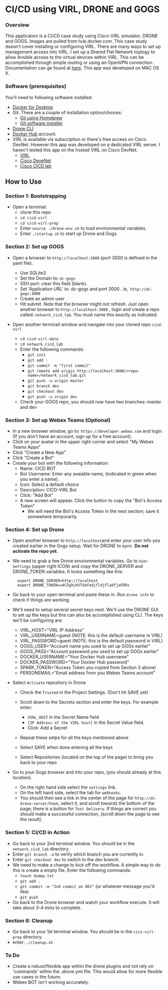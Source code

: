 # CI/CD using VIRL, DRONE and GOGS


### Overview

This application is a CI/CD case study using Cisco VIRL simulator, DRONE and GOGS. Images are pulled from hub.docker.com. This case study doesn't cover installing or configuring VIRL.  There are many ways to set up management access into VIRL. I set up a Shared Flat Network toplogy to allow Ansible access to the virtual devices within VIRL. This can be accomplished through simple routing or using an OpenVPN connection. Documentation can ge found at [here](http://virl.cisco.com). This app was developed on MAC OS X.

### Software (prerequisites)
You'll need to following software installed:

*	[Docker for Desktop](https://docs.docker.com/docker-for-mac/install/#download-docker-for-mac)
* Git. There are a couple of installation option/choices:
	* 	[Git using Homebrew](https://www.atlassian.com/git/tutorials/install-git)
	* [Git software installer](https://git-scm.com/downloads)
* [Drone CLI](https://docs.drone.io/cli/install/)
* [Docker Hub](docker.io) account.
* VIRL is available via subscription or there's free access on Cisco DevNet. However this app was developed on a dedicated VIRL server. I haven't tested this app on the hosted VIRL on Cisco DevNet.
	* [VIRL](http://virl.cisco.com)
	* [Cisco DeveNet](http://developer.cisco.com)
	* [Cisco CICD lab](https://developer.cisco.com/learning/modules/netcicd)



## How to Use
### Section 1: Bootstrapping

* Open a terminal:
	* clone this repo
	* `cd cicd-virl`
	* `cd cicd-virl-prep`
	* Enter `source ./drone-env.sh` to load environmental variables.
	* Enter `./startup.sh` to start up Drone and Gogs

### Section 2: Set up GOGS

- Open a browser to `http://localhost:3000` (port 3000 is defined in the yaml file).
	* Use SQLite3
	* Set the Domain to: `dc-gogs`
	* SSH port: clear this field (blank).
	* Set 'Application URL' to: dc-gogs and port 3000 . ie,` http://dc-gogs:3000`
	* Create an admin user
	* Hit submit. Note that the browser might not refresh. Just open another browser to `http://localhost:3000` , login and create a repo called: `network_cicd_lab`. You must name this exactly as indicated. 

- Open another terminail window and navigate into your cloned repo `cicd-virl`
	* `cd cicd-virl-data`
	* `cd network_cicd_lab`
	* Enter the following commands:
		* `git init`
		* `git add .`
		* `git commit -m "first commit"` 	
		* `git remote add origin http://localhost:3000/<repo-name>/network_cicd_lab.git`
		* `git push -u origin master`
		* `git branch dev`
		* `git checkout dev`
		* `git push -u origin dev`
	* Check your GOGS repo, you should now have two branches: master and dev


### Section 3: Set up Webex Teams (Optional)

- In a new broswer window, go to: `https://developer.webex.com` and login. (If you don't have an account, sign up for a free account).
- Click on your avatar in the upper right corner and select "My Webex Teams Apps"
- Click "Create a New App"
- Click "Create a Bot"
- Create your bot with the following information:
	* Name: CICD BOT
	* Bot Username: Enter any avaiable name, (indicated in green when you enter a name).
	* Icon: Select a default choice
	* Description: CICD-VIRL Bot
	* Click: "Add Bot"
	* A new screen will appear. Click the button to copy the "Bot's Access Token"
		* We will need the Bot's Access Token in the next section; save it somewhere temporarily. 



### Section 4: Set up Drone 

- Open another browser to `http://localhost`and enter your user info you created earlier in the Gogs setup. Wait for DRONE to sync. __Do not activate the repo yet__.

- We need to grab a few Drone environmental variables. Go to `User Settings` (upper right ICON) and copy the DRONE\_SERVER and DRONE\_TOKEN variables. It looks something like this:

		export DRONE_SERVER=http://localhost
		export DRONE_TOKEN=u4C5ghLKVTdafadjfldjfladfjaFDRs


- Go back to your open terminal and paste these in. Run `drone info` to check if things are working.

- We'll need to setup several secret keys next. We'll use the DRONE GUI to set up the keys but this can also be accomplished using CLI. The keys we'll be configuring are:
	* VIRL_HOST="VIRL IP Address"
	* VIRL_USERNAME=guest (NOTE: this is the default username in VIRL)
	* VIRL_PASSWORD=guest (NOTE: this is the default password in VIRL)
	* GOGS_USER="Account name you used to set up GOGs earlier"
	* GOGS_PASS="Account password you used to set up GOGs earlier"
	* DOCKER_USERNAME="Your Docker Hub username"
	* DOCKER_PASSWORD="Your Docker Hub password"
	* SPARK_TOKEN="Access Token you copied from Section 3 above)
	* PERSONEMAIL="Email address from you Webex Teams account"  


- Select `Activate` repository in Drone
	* Check the `Trusted` in the Project Settings. (Don't hit SAVE yet)
	* Scroll down to the Secrets section and enter the keys. For example enter: 
		* `VIRL_HOST` in the Secret Name field
		* `[IP Address of the VIRL host]` in the Secret Value field.
		* Click: Add a Secret 

	* Repeat these setps for all the keys mentioned above
	* Select SAVE when done entering all the keys
	* Select Repositories (located on the top of the page) to bring you back to your repo

- Go to your Gogs browser and into your repo, (you should already at this location).
	* On the right hand side select the `settings` link.
	* On the left hand side, select the tab for `webhooks`.
	* You should then see a link in the center of the page for `http://dc-drone-server/hook`, select it, and scroll towards the bottom of the page; there is a button for `Test Delivery`. If things are correct you should make a successful connection, (scroll down the page to see the result).

### Section 5: CI/CD in Action

- Go back to your 2nd terminal window. You should be in the `network_cicd_lab` directory.
- Enter `git branch -a` to verify which branch you are currently in.
- Enter `git checkout dev` to switch to the dev branch.
- We need to make a change to kick off the workflow. A simple way to do this is create a empty file. Enter the following commands:
	* `touch dummy.txt`
	* `git add .`
	* `git commit -m "2nd commit on DEV"` (or whatever message you'd like)
	* `git push`
- Go back to the Drone browser and watch your workflow execute. It will take about 3-4 mins to complete.

### Section 6: Cleanup

- Go back to your 1st terminal window. You should be in the `cics-virl-prep` directory.
- enter: `./cleanup.sh`

### To Do
- Create a robust/flexible app within the drone plugins and not rely on 'commands' within the .drone.yml file. This would allow for more flexible use cases in the future.
- Webex BOT isn't working accurately.
